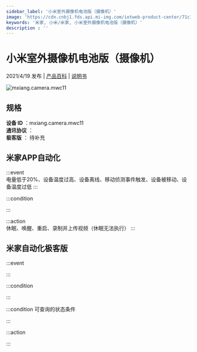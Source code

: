 ```yaml
---
sidebar_label: '小米室外摄像机电池版（摄像机）'
image: 'https://cdn.cnbj1.fds.api.mi-img.com/iotweb-product-center/71c197b77af3aedd6d8eb7975b1b3cb9_camera168.png?GalaxyAccessKeyId=AKVGLQWBOVIRQ3XLEW&Expires=9223372036854775807&Signature=d27uO94b2b+WUJsk3KzL3eTfqDk='
keywords: '米家, 小米/米家, 小米室外摄像机电池版（摄像机）'
description : ''
---
```

# 小米室外摄像机电池版（摄像机）

2021/4/19 发布 | [产品百科](https://home.mi.com/webapp/content/baike/product/index.html?model=mxiang.camera.mwc11/) | [说明书](https://home.mi.com/views/introduction.html?model=mxiang.camera.mwc11&region=cn)

![mxiang.camera.mwc11](https://cdn.cnbj1.fds.api.mi-img.com/iotweb-product-center/71c197b77af3aedd6d8eb7975b1b3cb9_camera168.png?GalaxyAccessKeyId=AKVGLQWBOVIRQ3XLEW&Expires=9223372036854775807&Signature=d27uO94b2b+WUJsk3KzL3eTfqDk=)

## 规格  
> 
**设备 ID** ：mxiang.camera.mwc11  
**通讯协议** ：  
**极客版**  ： 待补充 


## 米家APP自动化  

:::event  
电量低于20%、设备温度过高、设备离线、移动侦测事件触发、设备被移动、设备温度过低
:::

:::condition  

:::

:::action   
休眠、唤醒、重启、录制并上传视频（休眠无法执行）
:::

## 米家自动化极客版  

:::event  

:::

:::condition  

:::

:::condition 可查询的状态条件  

:::

:::action  

:::

        
